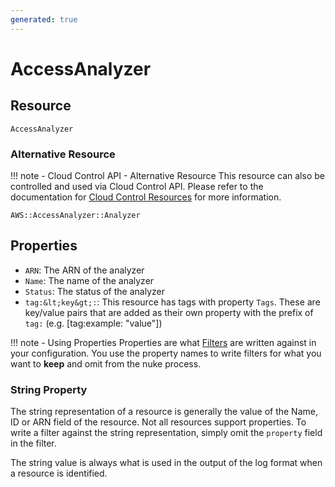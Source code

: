 ```yaml
---
generated: true
---
```


# AccessAnalyzer


## Resource

```text
AccessAnalyzer
```

### Alternative Resource

!!! note - Cloud Control API - Alternative Resource
    This resource can also be controlled and used via Cloud Control API. Please refer to the documentation for
    [Cloud Control Resources](../config-cloud-control.md) for more information.

```text
AWS::AccessAnalyzer::Analyzer
```
## Properties


- `ARN`: The ARN of the analyzer
- `Name`: The name of the analyzer
- `Status`: The status of the analyzer
- `tag:&lt;key&gt;:`: This resource has tags with property `Tags`. These are key/value pairs that are
	added as their own property with the prefix of `tag:` (e.g. [tag:example: &#34;value&#34;]) 

!!! note - Using Properties
    Properties are what [Filters](../config-filtering.md) are written against in your configuration. You use the property
    names to write filters for what you want to **keep** and omit from the nuke process.

### String Property

The string representation of a resource is generally the value of the Name, ID or ARN field of the resource. Not all
resources support properties. To write a filter against the string representation, simply omit the `property` field in
the filter.

The string value is always what is used in the output of the log format when a resource is identified.

